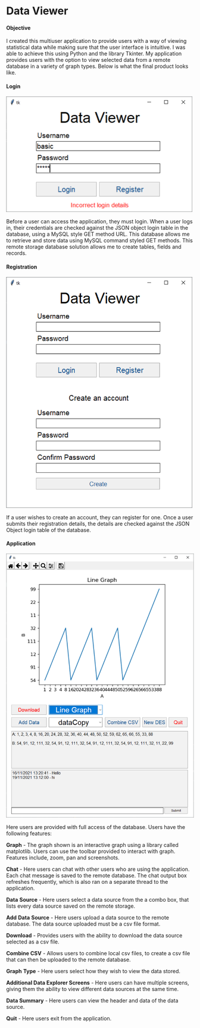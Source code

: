 # Data Viewer 

#### Objective

I created this multiuser application to provide users with a way of viewing statistical data while making sure that the user interface is intuitive. I was able to achieve this using Python and the library Tkinter. My application provides users with the option to view selected data from a remote database in a variety of graph types. Below is what the final product looks like.

#### Login

<img src="https://raw.githubusercontent.com/travisbyr/Data-Viewer/main/documentation-images/login.PNG" width="500"/>

Before a user can access the application, they must login. When a user logs in, their credentials are checked against the JSON object login table in the database, using a MySQL style GET method URL. This database allows me to retrieve and store data using MySQL command styled GET methods. This remote storage database solution allows me to create tables, fields and records. 

#### Registration

<img src="https://raw.githubusercontent.com/travisbyr/Data-Viewer/main/documentation-images/register.PNG" width="500"/>

If a user wishes to create an account, they can register for one. Once a user submits their registration details, the details are checked against the JSON Object login table of the database.

#### Application

<img src="https://raw.githubusercontent.com/travisbyr/Data-Viewer/main/documentation-images/graph.PNG" width="600"/>

Here users are provided with full access of the database. Users have the following features:

**Graph** - The graph shown is an interactive graph using a library called matplotlib. Users can use the toolbar provided to interact with graph. Features include, zoom, pan and screenshots.

**Chat** - Here users can chat with other users who are using the application. Each chat message is saved to the remote database. The chat output box refreshes frequently, which is also ran on a separate thread to the application.

**Data** **Source** - Here users select a data source from the a combo box, that lists every data source saved on the remote storage.

**Add** **Data** **Source** - Here users upload a data source to the remote database. The data source uploaded must be a csv file format.

**Download** - Provides users with the ability to download the data source selected as a csv file.

**Combine CSV** - Allows users to combine local csv files, to create a csv file that can then be uploaded to the remote database.

**Graph** **Type** - Here users select how they wish to view the data stored.

**Additional Data Explorer Screens** - Here users can have multiple screens, giving them the ability to view different data sources at the same time.

**Data Summary** - Here users can view the header and data of the data source.

**Quit** - Here users exit from the application.
